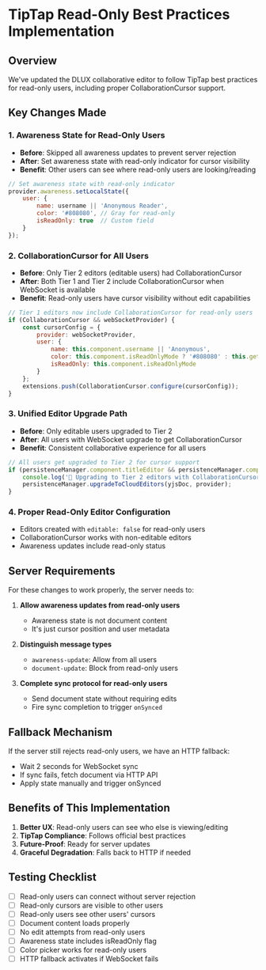 # TipTap Read-Only Best Practices Implementation

## Overview
We've updated the DLUX collaborative editor to follow TipTap best practices for read-only users, including proper CollaborationCursor support.

## Key Changes Made

### 1. **Awareness State for Read-Only Users**
- **Before**: Skipped all awareness updates to prevent server rejection
- **After**: Set awareness state with read-only indicator for cursor visibility
- **Benefit**: Other users can see where read-only users are looking/reading

```javascript
// Set awareness state with read-only indicator
provider.awareness.setLocalState({
    user: {
        name: username || 'Anonymous Reader',
        color: '#808080', // Gray for read-only
        isReadOnly: true  // Custom field
    }
});
```

### 2. **CollaborationCursor for All Users**
- **Before**: Only Tier 2 editors (editable users) had CollaborationCursor
- **After**: Both Tier 1 and Tier 2 include CollaborationCursor when WebSocket is available
- **Benefit**: Read-only users have cursor visibility without edit capabilities

```javascript
// Tier 1 editors now include CollaborationCursor for read-only users
if (CollaborationCursor && webSocketProvider) {
    const cursorConfig = {
        provider: webSocketProvider,
        user: {
            name: this.component.username || 'Anonymous',
            color: this.component.isReadOnlyMode ? '#808080' : this.getUserColor,
            isReadOnly: this.component.isReadOnlyMode
        }
    };
    extensions.push(CollaborationCursor.configure(cursorConfig));
}
```

### 3. **Unified Editor Upgrade Path**
- **Before**: Only editable users upgraded to Tier 2
- **After**: All users with WebSocket upgrade to get CollaborationCursor
- **Benefit**: Consistent collaborative experience for all users

```javascript
// All users get upgraded to Tier 2 for cursor support
if (persistenceManager.component.titleEditor && persistenceManager.component.bodyEditor) {
    console.log('🔄 Upgrading to Tier 2 editors with CollaborationCursor...');
    persistenceManager.upgradeToCloudEditors(yjsDoc, provider);
}
```

### 4. **Proper Read-Only Editor Configuration**
- Editors created with `editable: false` for read-only users
- CollaborationCursor works with non-editable editors
- Awareness updates include read-only status

## Server Requirements

For these changes to work properly, the server needs to:

1. **Allow awareness updates from read-only users**
   - Awareness state is not document content
   - It's just cursor position and user metadata

2. **Distinguish message types**
   - `awareness-update`: Allow from all users
   - `document-update`: Block from read-only users

3. **Complete sync protocol for read-only users**
   - Send document state without requiring edits
   - Fire sync completion to trigger `onSynced`

## Fallback Mechanism

If the server still rejects read-only users, we have an HTTP fallback:
- Wait 2 seconds for WebSocket sync
- If sync fails, fetch document via HTTP API
- Apply state manually and trigger onSynced

## Benefits of This Implementation

1. **Better UX**: Read-only users can see who else is viewing/editing
2. **TipTap Compliance**: Follows official best practices
3. **Future-Proof**: Ready for server updates
4. **Graceful Degradation**: Falls back to HTTP if needed

## Testing Checklist

- [ ] Read-only users can connect without server rejection
- [ ] Read-only cursors are visible to other users
- [ ] Read-only users see other users' cursors
- [ ] Document content loads properly
- [ ] No edit attempts from read-only users
- [ ] Awareness state includes isReadOnly flag
- [ ] Color picker works for read-only users
- [ ] HTTP fallback activates if WebSocket fails